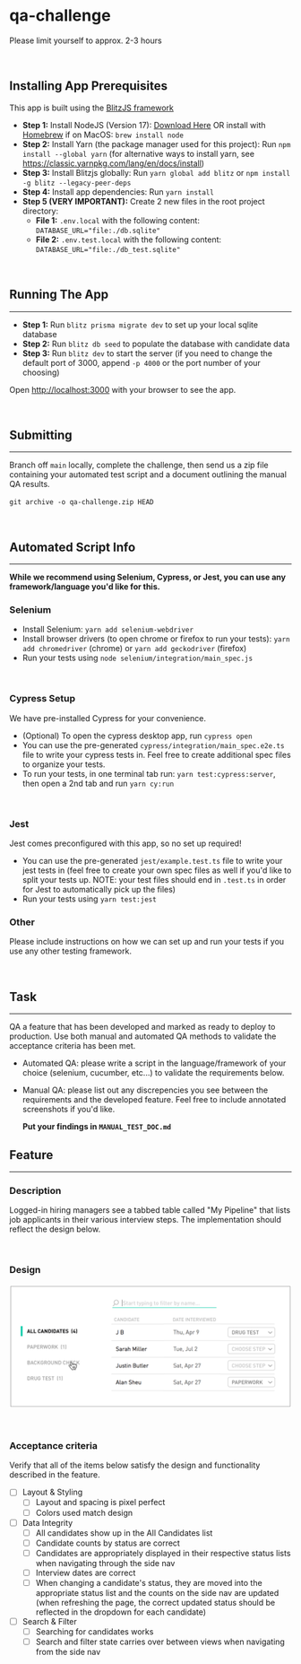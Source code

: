 # qa-challenge

Please limit yourself to approx. 2-3 hours

&nbsp;

## Installing App Prerequisites

This app is built using the [BlitzJS framework](https://blitzjs.com/)

- **Step 1:** Install NodeJS (Version 17): [Download Here](https://nodejs.org/en/download/) OR install with [Homebrew](https://brew.sh/) if on MacOS: `brew install node`
- **Step 2:** Install Yarn (the package manager used for this project): Run `npm install --global yarn` (for alternative ways to install yarn, see https://classic.yarnpkg.com/lang/en/docs/install)
- **Step 3:** Install Blitzjs globally: Run `yarn global add blitz` or `npm install -g blitz --legacy-peer-deps`
- **Step 4:** Install app dependencies: Run `yarn install`
- **Step 5 (VERY IMPORTANT):** Create 2 new files in the root project directory:
  - **File 1:** `.env.local` with the following content: `DATABASE_URL="file:./db.sqlite"`
  - **File 2:** `.env.test.local` with the following content: `DATABASE_URL="file:./db_test.sqlite"`

&nbsp;

## Running The App

---

- **Step 1:** Run `blitz prisma migrate dev` to set up your local sqlite database
- **Step 2:** Run `blitz db seed` to populate the database with candidate data
- **Step 3:** Run `blitz dev` to start the server (if you need to change the default port of 3000, append `-p 4000` or the port number of your choosing)

Open [http://localhost:3000](http://localhost:3000) with your browser to see the app.

&nbsp;

## Submitting

---

Branch off `main` locally, complete the challenge, then send us a zip file containing your automated test script and a document outlining the manual QA results.

`git archive -o qa-challenge.zip HEAD`

&nbsp;

## Automated Script Info

---

**While we recommend using Selenium, Cypress, or Jest, you can use any framework/language you'd like for this.**

### Selenium

- Install Selenium: `yarn add selenium-webdriver`
- Install browser drivers (to open chrome or firefox to run your tests): `yarn add chromedriver` (chrome) or `yarn add geckodriver` (firefox)
- Run your tests using `node selenium/integration/main_spec.js`

&nbsp;

### Cypress Setup

We have pre-installed Cypress for your convenience.

- (Optional) To open the cypress desktop app, run `cypress open`
- You can use the pre-generated `cypress/integration/main_spec.e2e.ts` file to write your cypress tests in. Feel free to create additional spec files to organize your tests.
- To run your tests, in one terminal tab run: `yarn test:cypress:server`, then open a 2nd tab and run `yarn cy:run`

&nbsp;

### Jest

Jest comes preconfigured with this app, so no set up required!

- You can use the pre-generated `jest/example.test.ts` file to write your jest tests in (feel free to create your own spec files as well if you'd like to split your tests up. NOTE: your test files should end in `.test.ts` in order for Jest to automatically pick up the files)
- Run your tests using `yarn test:jest`

### Other

Please include instructions on how we can set up and run your tests if you use any other testing framework.

&nbsp;

## Task

---

QA a feature that has been developed and marked as ready to deploy to production.
Use both manual and automated QA methods to validate the acceptance criteria has been met.

- Automated QA: please write a script in the language/framework of your choice (selenium, cucumber, etc...)
  to validate the requirements below.
- Manual QA: please list out any discrepencies you see
  between the requirements and the developed feature. Feel free to include annotated screenshots if you'd like.

  **Put your findings in `MANUAL_TEST_DOC.md`**

## Feature

---

### Description

Logged-in hiring managers see a tabbed table called "My Pipeline" that lists job applicants in their various interview steps. The implementation should reflect the design below.

&nbsp;

### Design

<img src="public/table2.png" width="580">

&nbsp;

### Acceptance criteria

Verify that all of the items below satisfy the design and functionality described in the feature.

- [ ] Layout & Styling
  - [ ] Layout and spacing is pixel perfect
  - [ ] Colors used match design
- [ ] Data Integrity
  - [ ] All candidates show up in the All Candidates list
  - [ ] Candidate counts by status are correct
  - [ ] Candidates are appropriately displayed in their respective status lists when navigating through the side nav
  - [ ] Interview dates are correct
  - [ ] When changing a candidate's status, they are moved into the appropriate status list and the counts on the side nav are updated (when refreshing the page, the correct updated status should be reflected in the dropdown for each candidate)
- [ ] Search & Filter
  - [ ] Searching for candidates works
  - [ ] Search and filter state carries over between views when navigating from the side nav
